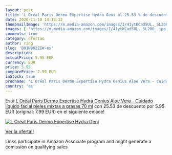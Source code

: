 ```yaml
---
layout: post
title: 'L Oréal Paris Dermo Expertise Hydra Geni al 25.53 % de descuento'
date: 2020-11-10 14:18:12
thumbnailImage: 'https://m.media-amazon.com/images/I/41ytKCad5UL._SL200_.jpg'
images: [ 'https://m.media-amazon.com/images/I/41ytKCad5UL._SL200_.jpg' ]
comments: true
category: ofertas
author: ring
slug: 'B01N802ZIW-es'
description:
actualPrice: 5.95 EUR
currency: EUR
price: 5.95
comparePrice: 7.99 EUR
inStock: true
prodname: 'L Oréal Paris Dermo Expertise Hydra Genius Aloe Vera - Cuidado líquido facial  pieles mixtas a grasas  70 ml'
country: 'es'
---
```


Está [L Oréal Paris Dermo Expertise Hydra Genius Aloe Vera - Cuidado líquido facial  pieles mixtas a grasas  70 ml](https://www.amazon.es/dp/B01N802ZIW/?tag=tolees-21) con 25.53 de descuento por 5.95 EUR (original: 7.99 EUR) en el siguiente enlace!

[![L Oréal Paris Dermo Expertise Hydra Geni](https://m.media-amazon.com/images/I/41ytKCad5UL._SL200_.jpg)](https://www.amazon.es/dp/B01N802ZIW/?tag=tolees-21)

[Ver la oferta!!](https://www.amazon.es/dp/B01N802ZIW/?tag=tolees-21)

Links participate in Amazon Associate program and might generate a comission on qualifying sales


